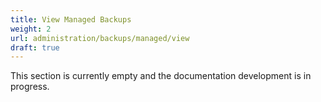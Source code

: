 ```yaml
---
title: View Managed Backups
weight: 2
url: administration/backups/managed/view
draft: true
---
```


This section is currently empty and the documentation development is in progress.